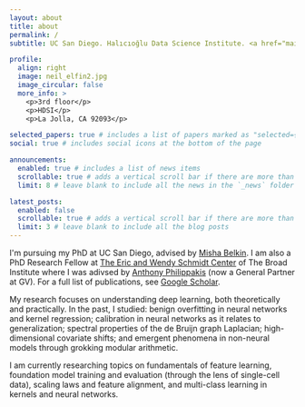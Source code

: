 ```yaml
---
layout: about
title: about
permalink: /
subtitle: UC San Diego. Halıcıoğlu Data Science Institute. <a href="mailto:nmallina@ucsd.edu">nmallina@ucsd.edu</a>.

profile:
  align: right
  image: neil_elfin2.jpg
  image_circular: false
  more_info: >
    <p>3rd floor</p>
    <p>HDSI</p>
    <p>La Jolla, CA 92093</p>

selected_papers: true # includes a list of papers marked as "selected={true}"
social: true # includes social icons at the bottom of the page

announcements:
  enabled: true # includes a list of news items
  scrollable: true # adds a vertical scroll bar if there are more than 3 news items
  limit: 8 # leave blank to include all the news in the `_news` folder

latest_posts:
  enabled: false
  scrollable: true # adds a vertical scroll bar if there are more than 3 new posts items
  limit: 3 # leave blank to include all the blog posts
---
```


I'm pursuing my PhD at UC San Diego, advised by <a href="http://misha.belkin-wang.org/">Misha Belkin</a>.
I am also a PhD Research Fellow at [The Eric and Wendy Schmidt Center](https://www.ericandwendyschmidtcenter.org/) of The Broad Institute where I was adivsed by <a href="https://www.gv.com/team/anthony-philippakis">Anthony Philippakis</a> (now a General Partner at GV).
For a full list of publications, see <a href="https://scholar.google.com/citations?view_op=list_works&hl=en&authuser=1&hl=en&user=6ogHsLsAAAAJ&sortby=pubdate&authuser=1">Google Scholar</a>.

My research focuses on understanding deep learning, both theoretically and practically. In the past, I studied: benign overfitting in neural networks and kernel regression; calibration in neural networks as it relates to generalization; spectral properties of the de Bruijn graph Laplacian; high-dimensional covariate shifts; and emergent phenomena in non-neural models through grokking modular arithmetic.

I am currently researching topics on fundamentals of feature learning, foundation model training and evaluation (through the lens of single-cell data), scaling laws and feature alignment, and multi-class learning in kernels and neural networks.
